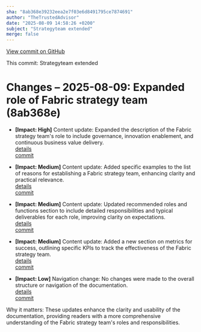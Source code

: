 ```yaml
---
sha: "8ab368e39232eea2e7f03e6d8491795ce7874691"
author: "TheTrustedAdvisor"
date: "2025-08-09 14:58:26 +0200"
subject: "Strategyteam extended"
merge: false
---
```


[View commit on GitHub](https://github.com/TheTrustedAdvisor/FabricAdoptionFramework/commit/8ab368e39232eea2e7f03e6d8491795ce7874691)

This commit: Strategyteam extended

# Changes – 2025-08-09: Expanded role of Fabric strategy team (8ab368e)

- **[Impact: High]** Content update: Expanded the description of the Fabric strategy team's role to include governance, innovation enablement, and continuous business value delivery.  
   [details](/docs/about/changes/2025-08-09-strategy-team-extended)  
   [commit](https://github.com/TheTrustedAdvisor/FabricAdoptionFramework/commit/8ab368e39232eea2e7f03e6d8491795ce7874691)

- **[Impact: Medium]** Content update: Added specific examples to the list of reasons for establishing a Fabric strategy team, enhancing clarity and practical relevance.  
   [details](/docs/about/changes/2025-08-09-strategy-team-extended)  
   [commit](https://github.com/TheTrustedAdvisor/FabricAdoptionFramework/commit/8ab368e39232eea2e7f03e6d8491795ce7874691)

- **[Impact: Medium]** Content update: Updated recommended roles and functions section to include detailed responsibilities and typical deliverables for each role, improving clarity on expectations.  
   [details](/docs/about/changes/2025-08-09-strategy-team-extended)  
   [commit](https://github.com/TheTrustedAdvisor/FabricAdoptionFramework/commit/8ab368e39232eea2e7f03e6d8491795ce7874691)

- **[Impact: Medium]** Content update: Added a new section on metrics for success, outlining specific KPIs to track the effectiveness of the Fabric strategy team.  
   [details](/docs/about/changes/2025-08-09-strategy-team-extended)  
   [commit](https://github.com/TheTrustedAdvisor/FabricAdoptionFramework/commit/8ab368e39232eea2e7f03e6d8491795ce7874691)

- **[Impact: Low]** Navigation change: No changes were made to the overall structure or navigation of the documentation.  
   [details](/docs/about/changes/2025-08-09-strategy-team-extended)  
   [commit](https://github.com/TheTrustedAdvisor/FabricAdoptionFramework/commit/8ab368e39232eea2e7f03e6d8491795ce7874691)

Why it matters: These updates enhance the clarity and usability of the documentation, providing readers with a more comprehensive understanding of the Fabric strategy team's roles and responsibilities.

